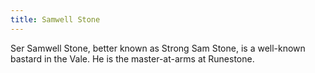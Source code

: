 ```yaml
---
title: Samwell Stone
---
```


Ser Samwell Stone, better known as Strong Sam Stone, is a well-known bastard in the Vale. He is the master-at-arms at Runestone. 


